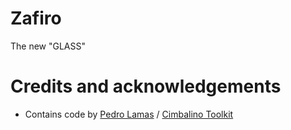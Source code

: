 # Zafiro
The new "GLASS"

# Credits and acknowledgements
- Contains code by [Pedro Lamas](https://twitter.com/pedrolamas) / [Cimbalino Toolkit](https://cimbalino.org/])
